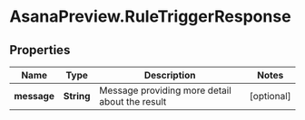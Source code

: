 # AsanaPreview.RuleTriggerResponse

## Properties
Name | Type | Description | Notes
------------ | ------------- | ------------- | -------------
**message** | **String** | Message providing more detail about the result | [optional] 

